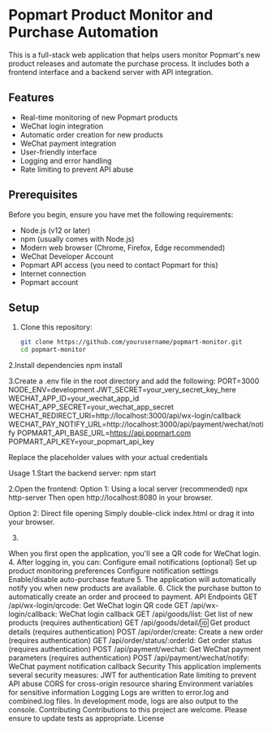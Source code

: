 # Popmart Product Monitor and Purchase Automation

This is a full-stack web application that helps users monitor Popmart's new product releases and automate the purchase process. It includes both a frontend interface and a backend server with API integration.

## Features
- Real-time monitoring of new Popmart products
- WeChat login integration
- Automatic order creation for new products
- WeChat payment integration
- User-friendly interface
- Logging and error handling
- Rate limiting to prevent API abuse

## Prerequisites
Before you begin, ensure you have met the following requirements:
- Node.js (v12 or later)
- npm (usually comes with Node.js)
- Modern web browser (Chrome, Firefox, Edge recommended)
- WeChat Developer Account
- Popmart API access (you need to contact Popmart for this)
- Internet connection
- Popmart account

## Setup
1. Clone this repository:
   ```bash
   git clone https://github.com/yourusername/popmart-monitor.git
   cd popmart-monitor
2.Install dependencies
npm install

3.Create a .env file in the root directory and add the following:
PORT=3000
NODE_ENV=development
JWT_SECRET=your_very_secret_key_here
WECHAT_APP_ID=your_wechat_app_id
WECHAT_APP_SECRET=your_wechat_app_secret
WECHAT_REDIRECT_URI=http://localhost:3000/api/wx-login/callback
WECHAT_PAY_NOTIFY_URL=http://localhost:3000/api/payment/wechat/notify
POPMART_API_BASE_URL=https://api.popmart.com
POPMART_API_KEY=your_popmart_api_key

Replace the placeholder values with your actual credentials

Usage
1.Start the backend server:
npm start

2.Open the frontend:
Option 1: Using a local server (recommended)
npx http-server
Then open http://localhost:8080 in your browser.

Option 2: Direct file opening
Simply double-click index.html or drag it into your browser.

3.
When you first open the application, you'll see a QR code for WeChat login.
4.
After logging in, you can:
Configure email notifications (optional)
Set up product monitoring preferences
Configure notification settings
Enable/disable auto-purchase feature
5.
The application will automatically notify you when new products are available.
6.
Click the purchase button to automatically create an order and proceed to payment.
API Endpoints
GET /api/wx-login/qrcode: Get WeChat login QR code
GET /api/wx-login/callback: WeChat login callback
GET /api/goods/list: Get list of new products (requires authentication)
GET /api/goods/detail/:id: Get product details (requires authentication)
POST /api/order/create: Create a new order (requires authentication)
GET /api/order/status/:orderId: Get order status (requires authentication)
POST /api/payment/wechat: Get WeChat payment parameters (requires authentication)
POST /api/payment/wechat/notify: WeChat payment notification callback
Security
This application implements several security measures:
JWT for authentication
Rate limiting to prevent API abuse
CORS for cross-origin resource sharing
Environment variables for sensitive information
Logging
Logs are written to error.log and combined.log files. In development mode, logs are also output to the console.
Contributing
Contributions to this project are welcome. Please ensure to update tests as appropriate.
License
